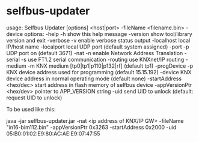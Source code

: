 # selfbus-updater

usage: Selfbus Updater [options] <host|port> -fileName <filename.bin> -device <KNX device address>
options:
 -help -h                show this help message
 -version                show tool/library version and exit
 -verbose -v             enable verbose status output
 -localhost <id>         local IP/host name
 -localport <number>     local UDP port (default system assigned)
 -port -p <number>       UDP port on <host> (default 3671)
 -nat -n                 enable Network Address Translation
 -serial -s              use FT1.2 serial communication
 -routing                use KNXnet/IP routing
 -medium -m <id>         KNX medium [tp0|tp1|p110|p132|rf] (default tp1)
 -progDevice -p           KNX device address used for programming (default 15.15.192)
 -device <knxid>          KNX device address in normal operating mode (default none)
 -startAddress <hex/dec>  start address in flash memory of selfbus device
 -appVersionPtr <hex/dev> pointer to APP_VERSION string
 -uid <hex>               send UID to unlock (default: request UID to unlock)


To be used like this:

java -jar selfbus-updater.jar -nat <ip address of KNX/IP GW> -fileName "in16-bim112.bin" -appVersionPtr 0x3263 -startAddress 0x2000 -uid 05:B0:01:02:E9:80:AC:AE:E9:07:47:55
